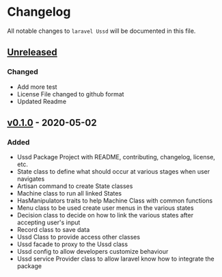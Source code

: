 # Changelog

All notable changes to `laravel Ussd` will be documented in this file.

## [Unreleased]
### Changed
- Add more test
- License File changed to github format
- Updated Readme

## [v0.1.0] - 2020-05-02 
### Added
- Ussd Package Project with README, contributing, changelog, license, etc.
- State class to define what should occur at various stages when user navigates
- Artisan command to create State classes
- Machine class to run all linked States
- HasManipulators traits to help Machine Class with common functions
- Menu class to be used create user menus in the various states
- Decision class to decide on how to link the various states after accepting user's input
- Record class to save data
- Ussd Class to provide access other classes
- Ussd facade to proxy to the Ussd class
- Ussd config to allow developers customize behaviour
- Ussd service Provider class to allow laravel know how to integrate the package

[Unreleased]: ../../compare/v0.1.0...HEAD
[v0.1.0]: ../../releases/tag/v0.1.0
